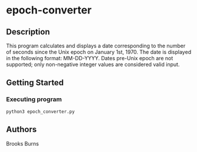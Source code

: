 # epoch-converter

## Description

This program calculates and displays a date corresponding to the number of seconds since the Unix epoch on January 1st, 1970. The date is displayed in the following format: MM-DD-YYYY. Dates pre-Unix epoch are not supported; only non-negative integer values are considered valid input.

## Getting Started

### Executing program

```
python3 epoch_converter.py
```

## Authors

Brooks Burns
